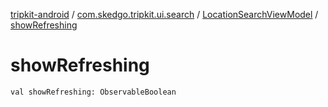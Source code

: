 [tripkit-android](../../index.md) / [com.skedgo.tripkit.ui.search](../index.md) / [LocationSearchViewModel](index.md) / [showRefreshing](./show-refreshing.md)

# showRefreshing

`val showRefreshing: ObservableBoolean`